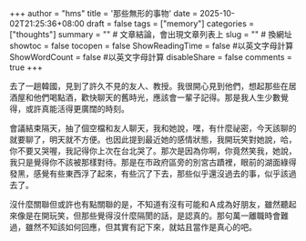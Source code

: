 +++
author = "hms"
title = '那些無形的事物'
date = 2025-10-02T21:25:36+08:00
draft = false
tags = \["memory"]
categories = \["thoughts"]
summary = ""  # 文章結論，會出現文章列表上
slug = ""      # 換網址
showtoc = false
tocopen = false
ShowReadingTime = false #以英文字母計算
ShowWordCount = false #以英文字母計算
disableShare = false
comments = true
+++

去了一趟韓國，見到了許久不見的友人、教授。我很開心見到他們，想起那些在居酒屋和他們喝點酒，歡快聊天的舊時光，應該會一輩子記得。那是我人生少數覺得，或許真能活得更廣闊的時刻。



會議結束隔天，抽了個空檔和友人聊天，我和她說，嘿，有什麼祕密，今天該聊的就要聊了，明天就不方便。也因此提到最近她的感情狀態，我開玩笑對她說，哈，你不要又哭喔，我記得你上次在台北哭了。那次是因為你啊，你竟然笑我，她說，我只是覺得你不該被那樣對待。那是在市政府區旁的別宮古蹟裡，眼前的湖面綠得發黑，感覺有些東西浮了起來，有些沉了下去，那些似乎還沒過去的事，似乎該過去了。



沒什麼關聯但或許也有點關聯的是，不知道有沒有可能和Ａ成為好朋友，雖然聽起來像是在開玩笑，但那些覺得沒什麼隔閡的話，是認真的。那句萬一離職時會難過，雖然不知該如何回應，但其實有記下來，就姑且當作是真心的吧。

